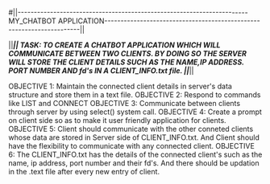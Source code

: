 #||-----------------------------------------------------------------------MY_CHATBOT APPLICATION----------------------------------------------------------------------||

||*******************************************************************************************************************************************************************||
 TASK: TO CREATE A CHATBOT APPLICATION WHICH WILL COMMUNICATE BETWEEN TWO CLIENTS. BY DOING SO THE SERVER WILL STORE THE CLIENT DETAILS SUCH AS THE NAME,IP ADDRESS.       PORT NUMBER AND fd's IN A CLIENT_INFO.txt file.
||*******************************************************************************************************************************************************************||


 OBJECTIVE 1: Maintain the connected client details in server's data structure and store them in a text file.
 OBJECTIVE 2: Respond to commands like LIST and CONNECT 
 OBJECTIVE 3: Communicate between clients through server by using select() system call.
 OBJECTIVE 4: Create a prompt on client side so as to make it user friendly application for clients.
 OBJECTIVE 5: Client should communicate with the other conneted clients whose data are stored in Server side of CLIENT_INFO.txt. And Client should have the                           flexibility to communicate with any connected client.
 OBJECTIVE 6: The CLIENT_INFO.txt has the details of the connected client's such as the name, ip address, port number and their fd's. And there should be updation 
              in the .text file after every new entry of client.
 
